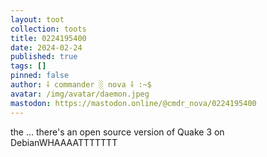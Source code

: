 ```yaml
---
layout: toot
collection: toots
title: 0224195400
date: 2024-02-24
published: true
tags: []
pinned: false
author: ⸸ commander ░ nova ⸸ :~$
avatar: /img/avatar/daemon.jpeg
mastodon: https://mastodon.online/@cmdr_nova/0224195400
---
```


the ... there's an open source version of Quake 3 on DebianWHAAAATTTTTTT
